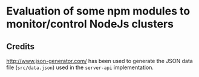 Evaluation of some npm modules to monitor/control NodeJs clusters
==========

## Credits
http://www.json-generator.com/ has been used to generate the JSON data file (`src/data.json`) used in the `server-api` implementation.